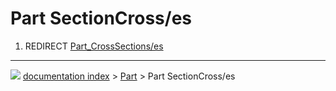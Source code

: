 # Part SectionCross/es
1.  REDIRECT [Part\_CrossSections/es](Part_CrossSections/es.md)



---
![](images/Right_arrow.png) [documentation index](../README.md) > [Part](Part_Workbench.md) > Part SectionCross/es
